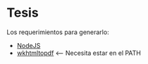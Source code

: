 
# Tesis

Los requerimientos para generarlo:
- [NodeJS](nodejs.org)
- [wkhtmltopdf](wkhtmltopdf) <-- Necesita estar en el PATH
